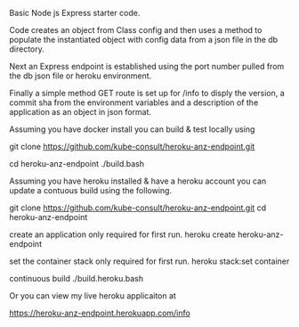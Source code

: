 
Basic Node js Express starter code.

Code creates an object from Class config and then uses a method to populate the instantiated object with config data from a json file in the db directory.

Next an Express endpoint is established using the port number pulled from the db json file or heroku environment.

Finally a simple method GET route is set up for /info to disply the version, a commit sha from the environment variables and a description of the application as an object in json format.

Assuming you have docker install you can build & test locally using 

git clone https://github.com/kube-consult/heroku-anz-endpoint.git

cd heroku-anz-endpoint
./build.bash

Assuming you have heroku installed & have a heroku account you can update a contuous build using the following.

git clone https://github.com/kube-consult/heroku-anz-endpoint.git
cd heroku-anz-endpoint

create an application only required for first run.
heroku create heroku-anz-endpoint

set the container stack only required for first run.
heroku stack:set container

continuous build 
./build.heroku.bash

Or you can view my live heroku applicaiton at

https://heroku-anz-endpoint.herokuapp.com/info


